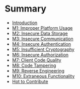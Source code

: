 Summary
=======

* [Introduction](README.md)
* [M1: Improper Platform Usage](m1-improper-platform-usage/README.md)
* [M2: Insecure Data Storage](m2-insecure-data-storage/README.md)
* [M3: Insecure Communication](m3-insecure-communication/README.md)
* [M4: Insecure Authentication](m4-insecure-authentication/README.md)
* [M5: Insufficient Cryptography](m5-insufficient-cryptography/README.md)
* [M6: Insecure Authorization](m6-insecure-authorization/README.md)
* [M7: Client Code Quality](m7-client-code-quality/README.md)
* [M8: Code Tampering](m8-code-tampering/README.md)
* [M9: Reverse Engineering](m9-reverse-engineering/README.md)
* [M10: Extraneous Functionality](m10-extraneous-functionality/README.md)
* [Hot to Contribute](CONTRIBUTING.md)
